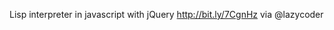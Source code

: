 <!--
id: 343015160
link: http://kevinisom.info/post/343015160/lisp-interpreter-in-javascript-with-jquery
slug: lisp-interpreter-in-javascript-with-jquery
date: Wed Jan 20 2010 08:22:17 GMT+1300 (NZDT)
raw: {"blog_name":"kevinisom","id":343015160,"post_url":"http://kevinisom.info/post/343015160/lisp-interpreter-in-javascript-with-jquery","slug":"lisp-interpreter-in-javascript-with-jquery","type":"text","date":"2010-01-19 19:22:17 GMT","timestamp":1263928937,"state":"published","format":"html","reblog_key":"xAkmm39b","tags":[],"short_url":"http://tmblr.co/Zw68YyKSVxu","highlighted":[],"feed_item":"http://twitter.com/kev_nz/statuses/7956223506","from_feed_id":"650289","note_count":0,"title":null,"body":"<p>Lisp interpreter in javascript with jQuery <a href=\"http://bit.ly/7CgnHz\" target=\"_blank\">http://bit.ly/7CgnHz</a> via @lazycoder</p>"}
publish: 2010-01-020
tags: 
title: null
-->


Lisp interpreter in javascript with jQuery <http://bit.ly/7CgnHz> via
@lazycoder


